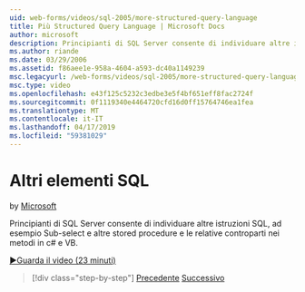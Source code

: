 ```yaml
---
uid: web-forms/videos/sql-2005/more-structured-query-language
title: Più Structured Query Language | Microsoft Docs
author: microsoft
description: Principianti di SQL Server consente di individuare altre istruzioni SQL, ad esempio Sub-select e altre stored procedure e le relative controparti nei metodi in c# e VB.
ms.author: riande
ms.date: 03/29/2006
ms.assetid: f86aee1e-958a-4604-a593-dc40a1149239
msc.legacyurl: /web-forms/videos/sql-2005/more-structured-query-language
msc.type: video
ms.openlocfilehash: e43f125c5232c3edbe3e5f4bf651eff8fac2724f
ms.sourcegitcommit: 0f1119340e4464720cfd16d0ff15764746ea1fea
ms.translationtype: MT
ms.contentlocale: it-IT
ms.lasthandoff: 04/17/2019
ms.locfileid: "59381029"
---
```

# <a name="more-structured-query-language"></a>Altri elementi SQL

by [Microsoft](https://github.com/microsoft)

Principianti di SQL Server consente di individuare altre istruzioni SQL, ad esempio Sub-select e altre stored procedure e le relative controparti nei metodi in c# e VB.

[&#9654;Guarda il video (23 minuti)](https://channel9.msdn.com/Blogs/ASP-NET-Site-Videos/more-structured-query-language)

> [!div class="step-by-step"]
> [Precedente](manipulating-database-data.md)
> [Successivo](understanding-security-and-network-connectivity.md)
